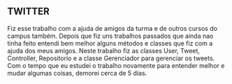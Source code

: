 ## TWITTER

Fiz esse trabalho com a ajuda de amigos da turma e de outros cursos do campus também. Depois que fiz uns trabalhos passados que ainda nao tinha feito entendi bem melhor alguns métodos e classes que fiz com a ajuda dos meus amigos.
Neste trabalho fiz as classes User, Tweet, Controller, Repositorio e a classe Gerenciador para gerenciar os tweets.
Com o tempo que eu estudei o trabalho novamente para entender melhor e mudar algumas coisas, demorei cerca de 5 dias.
